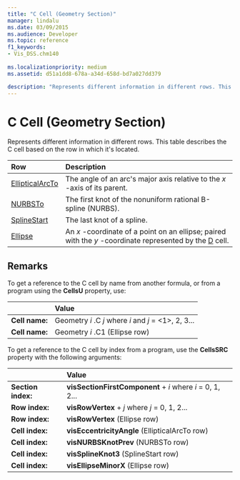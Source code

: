 ```yaml
---
title: "C Cell (Geometry Section)" 
manager: lindalu
ms.date: 03/09/2015
ms.audience: Developer
ms.topic: reference
f1_keywords:
- Vis_DSS.chm140
 
ms.localizationpriority: medium
ms.assetid: d51a1dd8-678a-a34d-658d-bd7a027dd379

description: "Represents different information in different rows. This table describes the C cell based on the row in which it's located."
---
```


# C Cell (Geometry Section)

Represents different information in different rows. This table describes the C cell based on the row in which it's located.
  
|Row|Description|
|:-----|:-----|
|[EllipticalArcTo](ellipticalarcto-row-geometry-section.md) <br/> | The angle of an arc's major axis relative to the *x* -axis of its parent. |
|[NURBSTo](nurbsto-row-geometry-section.md) <br/> | The first knot of the nonuniform rational B-spline (NURBS). |
|[SplineStart](splinestart-row-geometry-section.md) <br/> | The last knot of a spline. |
|[Ellipse](ellipse-row-geometry-section.md) <br/> | An *x* -coordinate of a point on an ellipse; paired with the *y* -coordinate represented by the [D](d-cell-geometry-section.md) cell. |

## Remarks

To get a reference to the C cell by name from another formula, or from a program using the **CellsU** property, use:
  
||Value |
|:-----|:-----|
| **Cell name:**  <br/> | Geometry *i* .C *j*           where *i* and *j* = <1>, 2, 3... |
| **Cell name:**  <br/> | Geometry *i* .C1 (Ellipse row)  <br/> |

To get a reference to the C cell by index from a program, use the **CellsSRC** property with the following arguments:
  
||Value |
|:-----|:-----|
| **Section index:**  <br/> |**visSectionFirstComponent** + *i*           where *i* = 0, 1, 2... |
| **Row index:**  <br/> |**visRowVertex** + *j*           where *j* = 0, 1, 2... |
| **Row index:**  <br/> |**visRowVertex** (Ellipse row)  <br/> |
| **Cell index:**  <br/> |**visEccentricityAngle** (EllipticalArcTo row)  <br/> |
| **Cell index:**  <br/> |**visNURBSKnotPrev** (NURBSTo row)  <br/> |
| **Cell index:**  <br/> |**visSplineKnot3** (SplineStart row)  <br/> |
| **Cell index:**  <br/> |**visEllipseMinorX** (Ellipse row)  <br/> |

